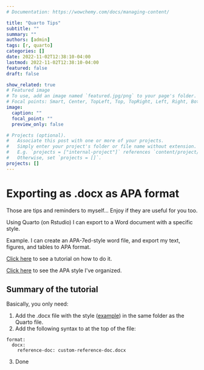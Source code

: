```yaml
---
# Documentation: https://wowchemy.com/docs/managing-content/

title: "Quarto Tips"
subtitle: ""
summary: ""
authors: [admin]
tags: [r, quarto]
categories: []
date: 2022-11-02T12:38:10-04:00
lastmod: 2022-11-02T12:38:10-04:00
featured: false
draft: false

show_related: true
# Featured image
# To use, add an image named `featured.jpg/png` to your page's folder.
# Focal points: Smart, Center, TopLeft, Top, TopRight, Left, Right, BottomLeft, Bottom, BottomRight.
image:
  caption: ""
  focal_point: ""
  preview_only: false

# Projects (optional).
#   Associate this post with one or more of your projects.
#   Simply enter your project's folder or file name without extension.
#   E.g. `projects = ["internal-project"]` references `content/project/deep-learning/index.md`.
#   Otherwise, set `projects = []`.
projects: []
---
```


# Exporting as .docx as APA format
Those are tips and reminders to myself... Enjoy if they are useful for you too. 


Using Quarto (on Rstudio) I can export to a Word document with a specific style.

Example. I can create an APA-7ed-style word file, and export my text, figures, and tables to APA format. 

[Click here](https://quarto.org/docs/output-formats/ms-word-templates.html) to see a tutorial on how to do it. 

[Click here](https://drive.google.com/drive/folders/1eBVPgOClTyuX9uff1po5Vj1tpmXODx76) to see the APA style I've organized. 

## Summary of the tutorial
Basically, you only need:
1. Add the .docx file with the style ([example](https://drive.google.com/drive/folders/1eBVPgOClTyuX9uff1po5Vj1tpmXODx76)) in the same folder as the Quarto file. 
2. Add the following syntax to at the top of the file:

```{r} 
format:  
  docx:
    reference-doc: custom-reference-doc.docx
```
3. Done